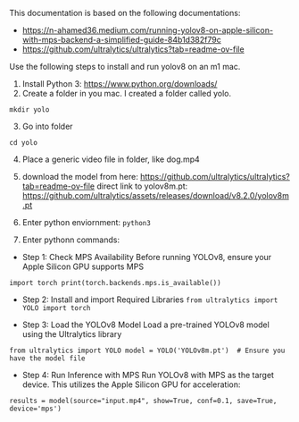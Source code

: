 This documentation is based on the following documentations: 
- https://n-ahamed36.medium.com/running-yolov8-on-apple-silicon-with-mps-backend-a-simplified-guide-84b1d382f79c
- https://github.com/ultralytics/ultralytics?tab=readme-ov-file

Use the following steps to install and run yolov8 on an m1 mac. 

1. Install Python 3: https://www.python.org/downloads/
2. Create a folder in you mac. I created a folder called yolo.

  `mkdir yolo`

3. Go into folder

`cd yolo`

4. Place a generic video file in folder, like dog.mp4

5. download the model from here: https://github.com/ultralytics/ultralytics?tab=readme-ov-file 
   direct link to yolov8m.pt: https://github.com/ultralytics/assets/releases/download/v8.2.0/yolov8m.pt

6. Enter python enviornment: 
`python3`

7. Enter pythonn commands: 

- Step 1: Check MPS Availability
Before running YOLOv8, ensure your Apple Silicon GPU supports MPS

`import torch
print(torch.backends.mps.is_available())
`

- Step 2: Install and import Required Libraries 
`from ultralytics import YOLO
import torch
`

- Step 3: Load the YOLOv8 Model
Load a pre-trained YOLOv8 model using the Ultralytics library

`from ultralytics import YOLO
model = YOLO('YOLOv8m.pt')  # Ensure you have the model file
`

- Step 4: Run Inference with MPS
Run YOLOv8 with MPS as the target device. This utilizes the Apple Silicon GPU for acceleration:

`results = model(source="input.mp4", show=True, conf=0.1, save=True, device='mps')
`
